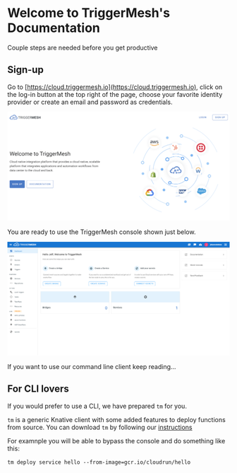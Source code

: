 # Welcome to TriggerMesh's Documentation

Couple steps are needed before you get productive

## Sign-up

Go to [https://cloud.triggermesh.io](https://cloud.triggermesh.io), click on the log-in button at the top right of the page, choose your favorite identity provider or create an email and password as credentials.

![login page](./images/tmlogin.png)

You are ready to use the TriggerMesh console shown just below.

![console view](./images/tmconsole.png)

If you want to use our command line client keep reading...

## For CLI lovers

If you would prefer to use a CLI, we have prepared `tm` for you.

`tm` is a generic Knative client with some added features to deploy functions from source. You can download `tm` by following our [instructions](https://docs.triggermesh.io/tm/install)

For examnple you will be able to bypass the console and do something like this:

```
tm deploy service hello --from-image=gcr.io/cloudrun/hello
```
